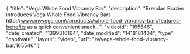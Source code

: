 {
    "title": "Vega Whole Food Vibrancy Bar",
    "description": "Brendan Brazier introduces Vega Whole Food Vibrancy Bars http:\/\/www.myvega.com\/products\/whole-food-vibrancy-bar\/features-benefits as a quick convenient snack...",
    "videoid": "165546",
    "date_created": "1399316164",
    "date_modified": "1418181404",
    "type": "captivate",
    "layout": "video",
    "url": "\/v\/vega-whole-food-vibrancy-bar\/165546"
}